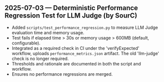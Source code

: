 ## 2025-07-03 — Deterministic Performance Regression Test for LLM Judge (by SourC)

- Added `scripts/test_performance_regression.py` to measure LLM Judge evaluation time and memory usage.
- Test fails if elapsed time > 30s or memory usage > 600MB (default, configurable).
- Integrated as a required check in CI under the 'verifyExpected' workflow, uploads `performance_metrics.json` artifact. The old 'llm-judge' check is no longer required.
- Thresholds and rationale are documented in both the script and workflow.
- Ensures no performance regressions are merged. 